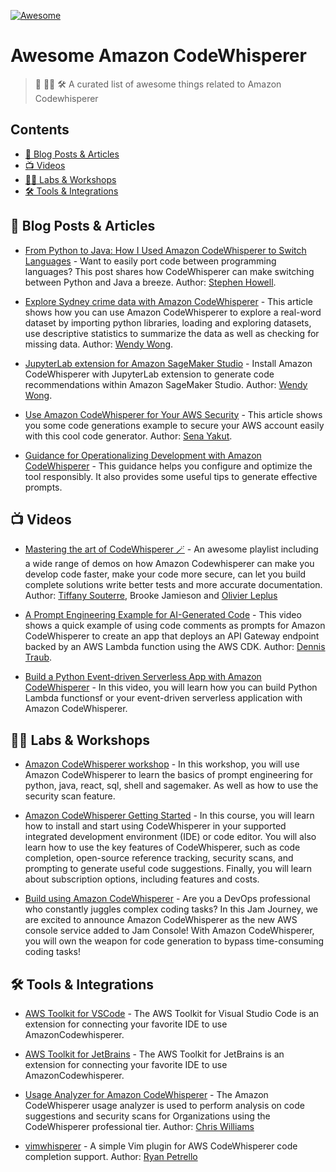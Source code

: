[![Awesome](https://awesome.re/badge-flat.svg)](https://awesome.re)

# Awesome Amazon CodeWhisperer

> 🤖 🧑‍💻 🛠️ A curated list of awesome things related to Amazon Codewhisperer

## Contents

- [📝 Blog Posts & Articles](#-blog-posts--articles)
- [📺 Videos](#-videos)
- [🧑‍💻 Labs & Workshops](#-labs--workshops)
- [🛠️ Tools & Integrations](#-tools--integrations)

## 📝 Blog Posts & Articles

- [From Python to Java: How I Used Amazon CodeWhisperer to Switch Languages](https://community.aws/posts/codewhisperer-for-lecturers) - Want to easily port code between programming languages? This post shares how CodeWhisperer can make switching between Python and Java a breeze. Author: [Stephen Howell](https://github.com/srhowell).

- [Explore Sydney crime data with Amazon CodeWhisperer](https://dev.to/aws-heroes/explore-sydney-crime-with-amazon-codewhisperer-getting-started-with-generative-ai-part-3-5cpo) - This article shows how you can use Amazon CodeWhisperer to explore a real-word dataset by importing python libraries, loading and exploring datasets, use descriptive statistics to summarize the data as well as checking for missing data. Author: [Wendy Wong](https://github.com/wendy-wong).

- [JupyterLab extension for Amazon SageMaker Studio](https://dev.to/aws-heroes/amazon-codewhisperer-jupyterlab-extension-for-amazon-sagemaker-studio-1lc2) - Install Amazon CodeWhisperer with JupyterLab extension to generate code recommendations within Amazon SageMaker Studio. Author: [Wendy Wong](https://github.com/wendy-wong).

- [Use Amazon CodeWhisperer for Your AWS Security](https://dev.to/aws-builders/use-amazon-codewhisperer-for-your-aws-security-2noh) - This article shows you some code generations example to secure your AWS account easily with this cool code generator. Author: [Sena Yakut](https://github.com/senaykt).

- [Guidance for Operationalizing Development with Amazon CodeWhisperer](https://aws-solutions-library-samples.github.io/app-development/operationalizing-development-with-amazon-codewhisperer.html?did=sl_card&trk=sl_card#generating-effective-prompts) - This guidance helps you configure and optimize the tool responsibly. It also provides some useful tips to generate effective prompts.

## 📺 Videos

- [Mastering the art of CodeWhisperer 🪄](https://www.youtube.com/playlist?list=PLDqi6CuDzubxzL-yIqgQb9UbbceYdKhpK) - An awesome playlist including a wide range of demos on how Amazon Codewhisperer can make you develop code faster, make your code more secure, can let you build complete solutions write better tests and more accurate documentation. Author: [Tiffany Souterre](https://github.com/Amagash), Brooke Jamieson and [Olivier Leplus](https://github.com/tagazok)

- [A Prompt Engineering Example for AI-Generated Code](https://www.youtube.com/watch?v=7CqiotKxSzU) - This video shows a quick example of using code comments as prompts for Amazon CodeWhisperer to create an app that deploys an API Gateway endpoint backed by an AWS Lambda function using the AWS CDK. Author: [Dennis Traub](https://github.com/DennisTraub).

- [Build a Python Event-driven Serverless App with Amazon CodeWhisperer](https://www.youtube.com/watch?v=8vkHLnhIFGA) - In this video, you will learn how you can build Python Lambda functionsf or your event-driven serverless application with Amazon CodeWhisperer.

## 🧑‍💻 Labs & Workshops

- [Amazon CodeWhisperer workshop](https://catalog.us-east-1.prod.workshops.aws/workshops/6838a1a5-4516-4153-90ce-ac49ca8e1357/en-US) - In this workshop, you will use Amazon CodeWhisperer to learn the basics of prompt engineering for python, java, react, sql, shell and sagemaker. As well as how to use the security scan feature.

- [Amazon CodeWhisperer Getting Started](https://explore.skillbuilder.aws/learn/course/external/view/elearning/16405/amazon-codewhisperer-getting-started) - In this course, you will learn how to install and start using CodeWhisperer in your supported integrated development environment (IDE) or code editor. You will also learn how to use the key features of CodeWhisperer, such as code completion, open-source reference tracking, security scans, and prompting to generate useful code suggestions. Finally, you will learn about subscription options, including features and costs.

- [Build using Amazon CodeWhisperer](https://explore.skillbuilder.aws/learn/course/external/view/elearning/16401/build-using-amazon-codewhisperer) - Are you a DevOps professional who constantly juggles complex coding tasks? In this Jam Journey, we are excited to announce Amazon CodeWhisperer as the new AWS console service added to Jam Console! With Amazon CodeWhisperer, you will own the weapon for code generation to bypass time-consuming coding tasks!

## 🛠️ Tools & Integrations

- [AWS Toolkit for VSCode](https://github.com/aws/aws-toolkit-vscode) - The AWS Toolkit for Visual Studio Code is an extension for connecting your favorite IDE to use AmazonCodewhisperer.

- [AWS Toolkit for JetBrains](https://plugins.jetbrains.com/plugin/11349-aws-toolkit) - The AWS Toolkit for JetBrains is an extension for connecting your favorite IDE to use AmazonCodewhisperer.

- [Usage Analyzer for Amazon CodeWhisperer](https://github.com/aws-samples/amazon-codewhisperer-usage-analyzer) - The Amazon CodeWhisperer usage analyzer is used to perform analysis on code suggestions and security scans for Organizations using the CodeWhisperer professional tier. Author: [Chris Williams](https://github.com/chrisw-devops)

- [vimwhisperer](https://github.com/ryanpetrello/vimwhisperer) - A simple Vim plugin for AWS CodeWhisperer code completion support. Author: [Ryan Petrello](https://github.com/ryanpetrello)
